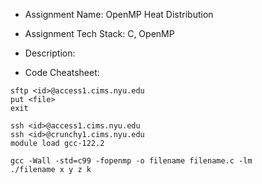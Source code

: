  - Assignment Name: OpenMP Heat Distribution

 - Assignment Tech Stack: C, OpenMP

 - Description: 

 - Code Cheatsheet:
 ```
sftp <id>@access1.cims.nyu.edu
put <file>
exit

ssh <id>@access1.cims.nyu.edu
ssh <id>@crunchy1.cims.nyu.edu
module load gcc-122.2

gcc -Wall -std=c99 -fopenmp -o filename filename.c -lm
./filename x y z k

 ```